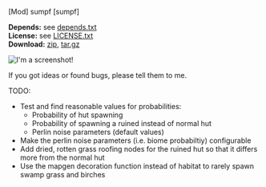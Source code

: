 [Mod] sumpf [sumpf]

**Depends:** see [depends.txt](https://raw.githubusercontent.com/HybridDog/sumpf/master/sumpf/depends.txt)<br/>
**License:** see [LICENSE.txt](https://raw.githubusercontent.com/HybridDog/sumpf/master/LICENSE.txt)<br/>
**Download:** [zip](https://github.com/HybridDog/sumpf/archive/master.zip), [tar.gz](https://github.com/HybridDog/sumpf/archive/master.tar.gz)<br/>

![I'm a screenshot!](http://bit.ly/1wOCWpq)

If you got ideas or found bugs, please tell them to me.


TODO:
* Test and find reasonable values for probabilities:
	* Probability of hut spawning
	* Probability of spawning a ruined instead of normal hut
	* Perlin noise parameters (default values)
* Make the perlin noise parameters (i.e. biome probabiltiy) configurable
* Add dried, rotten grass roofing nodes for the ruined hut so that it differs
	more from the normal hut
* Use the mapgen decoration function instead of habitat to rarely spawn swamp
	grass and birches

